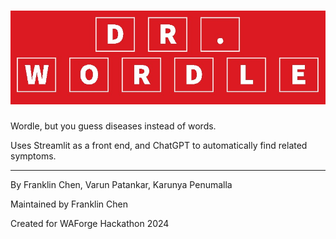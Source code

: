 # ![Dr. Wordle](diseasewordle.jpg)
Wordle, but you guess diseases instead of words.

Uses Streamlit as a front end, and ChatGPT to automatically find related symptoms.


---

By Franklin Chen, Varun Patankar, Karunya Penumalla

Maintained by Franklin Chen

Created for WAForge Hackathon 2024